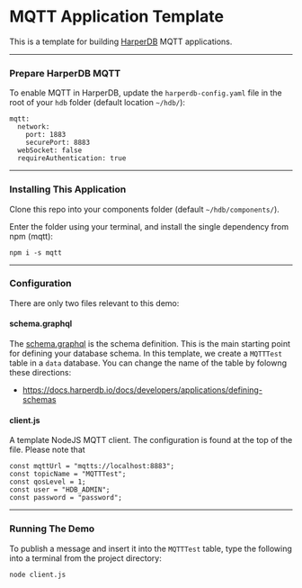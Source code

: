# MQTT Application Template

This is a template for building [HarperDB](https://www.harperdb.io/) MQTT applications.

---

### Prepare HarperDB MQTT

To enable MQTT in HarperDB, update the `harperdb-config.yaml` file in the root of your `hdb` folder (default location `~/hdb/`): 

```
mqtt:
  network:
    port: 1883
    securePort: 8883
  webSocket: false
  requireAuthentication: true
```

---

### Installing This Application

Clone this repo into your components folder (default `~/hdb/components/`).

Enter the folder using your terminal, and install the single dependency from npm (mqtt):

```npm i -s mqtt```


---

### Configuration

There are only two files relevant to this demo:

#### schema.graphql
The [schema.graphql](./schema.graphql) is the schema definition. This is the main starting point for defining your database schema. In this template, we create a `MQTTTest` table in a `data` database. You can change the name of the table by folowng these directions: 

- https://docs.harperdb.io/docs/developers/applications/defining-schemas

#### client.js
A template NodeJS MQTT client. The configuration is found at the top of the file. Please note that 

```
const mqttUrl = "mqtts://localhost:8883";
const topicName = "MQTTTest";
const qosLevel = 1;
const user = "HDB_ADMIN";
const password = "password";
```

---

### Running The Demo

To publish a message and insert it into the `MQTTTest` table, type the following into a terminal from the project directory:

```node client.js```
